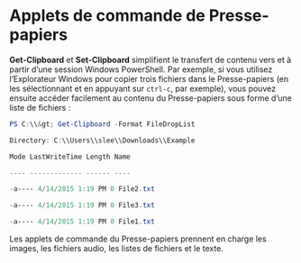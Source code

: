 # Applets de commande de Presse-papiers
**Get-Clipboard** et **Set-Clipboard** simplifient le transfert de contenu vers et à partir d’une session Windows PowerShell. Par exemple, si vous utilisez l’Explorateur Windows pour copier trois fichiers dans le Presse-papiers (en les sélectionnant et en appuyant sur `ctrl-c`, par exemple), vous pouvez ensuite accéder facilement au contenu du Presse-papiers sous forme d’une liste de fichiers :

```powershell 
PS C:\\&gt; Get-Clipboard -Format FileDropList

Directory: C:\\Users\\slee\\Downloads\\Example

Mode LastWriteTime Length Name

---- ------------- ------ ----

-a---- 4/14/2015 1:19 PM 0 File2.txt

-a---- 4/14/2015 1:19 PM 0 File3.txt

-a---- 4/14/2015 1:19 PM 0 File1.txt
```


Les applets de commande du Presse-papiers prennent en charge les images, les fichiers audio, les listes de fichiers et le texte.


<!--HONumber=Jun16_HO4-->


